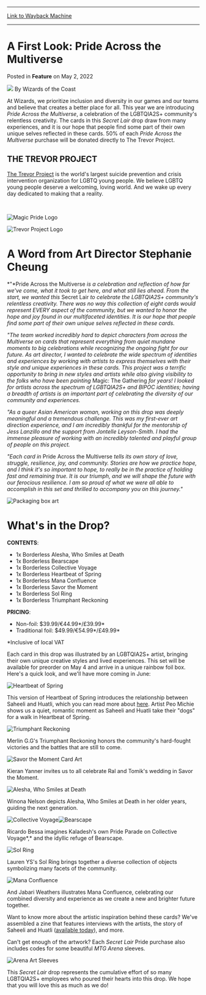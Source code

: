 
---
[Link to Wayback Machine](https://web.archive.org/web/20220502151103/https://magic.wizards.com/en/articles/archive/feature/first-look-pride-across-multiverse-2022-05-02)

[_metadata_:wayback_url]:- "https://magic.wizards.com/en/articles/archive/feature/first-look-pride-across-multiverse-2022-05-02"
[_metadata_:wayback_raw_url]:- "https://web.archive.org/web/20220502151103id_/https://magic.wizards.com/en/articles/archive/feature/first-look-pride-across-multiverse-2022-05-02"
[_metadata_:wayback_capture_timestamp]:- "2022-05-02 15:11:03+00:00"
[_metadata_:description]:- "Wizards of the Coast teams up with The Trevor Project to celebrate Pride!"
[_metadata_:generator]:- "Drupal 7 (http://drupal.org)"
[_metadata_:publish_date]:- "2022-05-02"
---


A First Look: Pride Across the Multiverse
=========================================



 Posted in **Feature**
 on May 2, 2022 






![](https://media.magic.wizards.com/styles/auth_small/public/images/person/wizards_author.jpg)
By Wizards of the Coast











At Wizards, we prioritize inclusion and diversity in our games and our teams and believe that creates a better place for all. This year we are introducing *Pride Across the Multiverse*, a celebration of the LGBTQIA2S+ community's relentless creativity. The cards in this *Secret Lair* drop draw from many experiences, and it is our hope that people find some part of their own unique selves reflected in these cards. 50% of each *Pride Across the Multiverse* purchase will be donated directly to The Trevor Project.


THE TREVOR PROJECT
------------------


[The Trevor Project](https://www.thetrevorproject.org/) is the world's largest suicide prevention and crisis intervention organization for LGBTQ young people. We believe LGBTQ young people deserve a welcoming, loving world. And we wake up every day dedicated to making that a reality.


 


![Magic Pride Logo](https://media.wizards.com/2022/images/daily/FLaFb4i9La.png)


![Trevor Project Logo](https://media.wizards.com/2022/images/daily/q0iqVHNxaj.png)


A Word from Art Director Stephanie Cheung
=========================================


*"*Pride Across the Multiverse *is a celebration and reflection of how far we've come, what it took to get here, and what still lies ahead. From the start, we wanted this* Secret Lair *to celebrate the LGBTQIA2S+ community's relentless creativity. There was no way this collection of eight cards would represent EVERY aspect of the community, but we wanted to honor the hope and joy found in our multifaceted identities. It is our hope that people find some part of their own unique selves reflected in these cards.* 


*"The team worked incredibly hard to depict characters from across the Multiverse on cards that represent everything from quiet mundane moments to big celebrations while recognizing the ongoing fight for our future. As art director, I wanted to celebrate the wide spectrum of identities and experiences by working with artists to express themselves with their style and unique experiences in these cards. This project was a terrific opportunity to bring in new styles and artists while also giving visibility to the folks who have been painting* Magic: The Gathering *for years! I looked for artists across the spectrum of LGBTQIA2S+ and BIPOC identities; having a breadth of artists is an important part of celebrating the diversity of our community and experiences.* 


*"As a queer Asian American woman, working on this drop was deeply meaningful and a tremendous challenge. This was my first-ever art direction experience, and I am incredibly thankful for the mentorship of Jess Lanzillo and the support from Jontelle Leyson-Smith. I had the immense pleasure of working with an incredibly talented and playful group of people on this project.* 


*"Each card in* Pride Across the Multiverse *tells its own story of love, struggle, resilience, joy, and community. Stories are how we practice hope, and I think it's so important to hope, to really be in the practice of holding fast and remaining true. It is our triumph, and we will shape the future with our ferocious resilience. I am so proud of what we were all able to accomplish in this set and thrilled to accompany you on this journey."*


![Packaging box art](https://media.wizards.com/2022/images/daily/hi1IQLVcJ3.png)


What's in the Drop?
===================


**CONTENTS**:


* 1x Borderless Alesha, Who Smiles at Death
* 1x Borderless Bearscape
* 1x Borderless Collective Voyage
* 1x Borderless Heartbeat of Spring
* 1x Borderless Mana Confluence
* 1x Borderless Savor the Moment
* 1x Borderless Sol Ring
* 1x Borderless Triumphant Reckoning

**PRICING**:


* Non-foil: $39.99/€44.99\*/£39.99\*
* Traditional foil: $49.99/€54.99\*/£49.99\*

\*Inclusive of local VAT


Each card in this drop was illustrated by an LGBTQIA2S+ artist, bringing their own unique creative styles and lived experiences. This set will be available for preorder on May 4 and arrive in a unique rainbow foil box. Here's a quick look, and we'll have more coming in June:


![Heartbeat of Spring](https://media.wizards.com/2022/images/daily/en_C42uWnYz7u.png)


This version of Heartbeat of Spring introduces the relationship between Saheeli and Huatli, which you can read more about [here](https://magic.wizards.com/en/articles/archive/magic-story/note-stranger-2022-05-02). Artist Peo Michie shows us a quiet, romantic moment as Saheeli and Huatli take their "dogs" for a walk in Heartbeat of Spring.


![Triumphant Reckoning](https://media.wizards.com/2022/images/daily/en_ZnxkAxkQUF.png)


Merlin G.G's Triumphant Reckoning honors the community's hard-fought victories and the battles that are still to come.


![Savor the Moment Card Art](https://media.wizards.com/2022/images/daily/en_4hrBH2CfP0.png)


Kieran Yanner invites us to all celebrate Ral and Tomik's wedding in Savor the Moment.


![Alesha, Who Smiles at Death](https://media.wizards.com/2022/images/daily/en_ICQtOLUzpb.png)


Winona Nelson depicts Alesha, Who Smiles at Death in her older years, guiding the next generation.


![Collective Voyage](https://media.wizards.com/2022/images/daily/en_D5mAgfsGLV.png)![Bearscape](https://media.wizards.com/2022/images/daily/en_OPcvcoPDII.png)


Ricardo Bessa imagines Kaladesh's own Pride Parade on Collective Voyage*,* and the idyllic refuge of Bearscape.


![Sol Ring](https://media.wizards.com/2022/images/daily/en_FoAJunmIKJ.png)


Lauren YS's Sol Ring brings together a diverse collection of objects symbolizing many facets of the community.


![Mana Confluence](https://media.wizards.com/2022/images/daily/en_mspqaxcyet.png)


And Jabari Weathers illustrates Mana Confluence, celebrating our combined diversity and experience as we create a new and brighter future together.


Want to know more about the artistic inspiration behind these cards? We've assembled a zine that features interviews with the artists, the story of Saheeli and Huatli ([available today](https://magic.wizards.com/en/articles/archive/magic-story/note-stranger-2022-05-02)), and more.


Can't get enough of the artwork? Each *Secret Lair* Pride purchase also includes codes for some beautiful *MTG Arena* sleeves.


![Arena Art Sleeves](https://media.wizards.com/2022/images/daily/pGGKVEmL59.png)


This *Secret Lair* drop represents the cumulative effort of so many LGBTQIA2S+ employees who poured their hearts into this drop. We hope that you will love this as much as we do!








